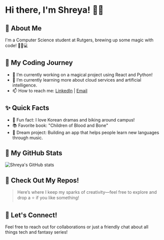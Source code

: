 <!--
**shreyash618/shreyash618** is a ✨ _special_ ✨ repository because its `README.md` (this file) appears on your GitHub profile.

Here are some ideas to get you started:

- 🔭 I’m currently working on ...
- 🌱 I’m currently learning ...
- 👯 I’m looking to collaborate on ...
- 🤔 I’m looking for help with ...
- 💬 Ask me about ...
- 📫 How to reach me: ...
- 😄 Pronouns: ...
- ⚡ Fun fact: ...
-->
# Hi there, I'm Shreya! 👋🎀

## 🌸 About Me
I'm a Computer Science student at Rutgers, brewing up some magic with code! 🧙‍♀️💻

## 🌈 My Coding Journey
- 🔭 I’m currently working on a magical project using React and Python!
- 🌱 I’m currently learning more about cloud services and artificial intelligence.
- 📫 How to reach me: [LinkedIn](https://www.linkedin.com/in/shreya-shukla-8bb812165/) | [Email](shreyash618@gmail.com)

## ✨ Quick Facts
- 🍿 Fun fact: I love Korean dramas and biking around campus!
- 📚 Favorite book: "Children of Blood and Bone"
- 🌟 Dream project: Building an app that helps people learn new languages through music.

## 🎨 My GitHub Stats
![Shreya's GitHub stats](https://github-readme-stats.vercel.app/api?username=shreyash618&show_icons=true&theme=radical)

## 📂 Check Out My Repos!
> Here’s where I keep my sparks of creativity—feel free to explore and drop a ⭐ if you like something!

## 💌 Let's Connect!
Feel free to reach out for collaborations or just a friendly chat about all things tech and fantasy series!
